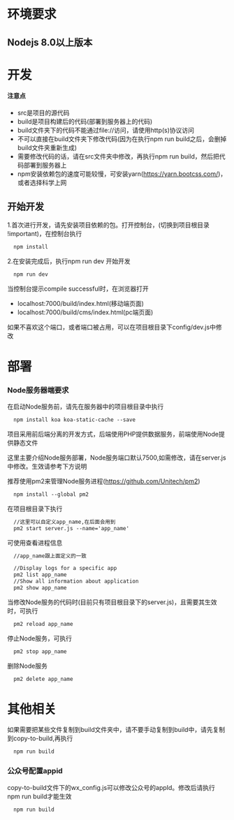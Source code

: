 # 环境要求
## Nodejs 8.0以上版本
# 开发
#### 注意点
- src是项目的源代码
- build是项目构建后的代码(部署到服务器上的代码)
- build文件夹下的代码不能通过file://访问，请使用http(s)协议访问
- 不可以直接在build文件夹下修改代码(因为在执行npm run build之后，会删掉build文件夹重新生成)
- 需要修改代码的话，请在src文件夹中修改，再执行npm run build，然后把代码部署到服务器上
- npm安装依赖包的速度可能较慢，可安装yarn(https://yarn.bootcss.com/)，或者选择科学上网
## 开始开发
1.首次进行开发，请先安装项目依赖的包。打开控制台，(切换到项目根目录 !important)，在控制台执行
```markdown
  npm install
```
2.在安装完成后，执行npm run dev 开始开发
```markdown
  npm run dev
```
当控制台提示compile successful时，在浏览器打开
* localhost:7000/build/index.html(移动端页面)
* localhost:7000/build/cms/index.html(pc端页面)
> 
如果不喜欢这个端口，或者端口被占用，可以在项目根目录下config/dev.js中修改
# 部署
### Node服务器端要求
在启动Node服务前，请先在服务器中的项目根目录中执行
```markdown
  npm install koa koa-static-cache --save
```
>
项目采用前后端分离的开发方式，后端使用PHP提供数据服务，前端使用Node提供静态文件
>
这里主要介绍Node服务部署，Node服务端口默认7500,如需修改，请在server.js中修改。生效请参考下方说明
>
推荐使用pm2来管理Node服务进程(https://github.com/Unitech/pm2)
```markdown
  npm install --global pm2
```
在项目根目录下执行
```markdown
  //这里可以自定义app_name,在后面会用到
  pm2 start server.js --name='app_name' 
```
可使用查看进程信息
```markdown
  //app_name跟上面定义的一致

  //Display logs for a specific app
  pm2 list app_name
  //Show all information about application
  pm2 show app_name
```
当修改Node服务的代码时(目前只有项目根目录下的server.js)，且需要其生效时，可执行
```markdown
  pm2 reload app_name
```
停止Node服务，可执行
```markdown
  pm2 stop app_name
```
删除Node服务
```markdown
  pm2 delete app_name
```
# 其他相关
如果需要把某些文件复制到build文件夹中，请不要手动复制到build中，请先复制到copy-to-build,再执行
```markdown
  npm run build
```
### 公众号配置appid
copy-to-build文件下的wx_config.js可以修改公众号的appId。修改后请执行npm run build才能生效
```markdown
  npm run build
```